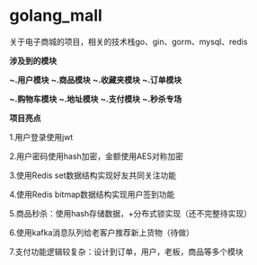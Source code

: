 # golang_mall
关于电子商城的项目，相关的技术栈go、gin、gorm、mysql、redis


**涉及到的模块**

**~.用户模块**
**~.商品模块**
**~.收藏夹模块**
**~.订单模块**

**~.购物车模块**
**~.地址模块**
**~.支付模块**
**~.秒杀专场**

**项目亮点**

1.用户登录使用jwt

2.用户密码使用hash加密，金额使用AES对称加密

3.使用Redis set数据结构实现好友共同关注功能

4.使用Redis bitmap数据结构实现用户签到功能

5.商品秒杀：使用hash存储数据，+分布式锁实现（还不完整待实现）

6.使用kafka消息队列给老客户推荐新上货物（待做）

7.支付功能逻辑较复杂：设计到订单，用户，老板，商品等多个模块


